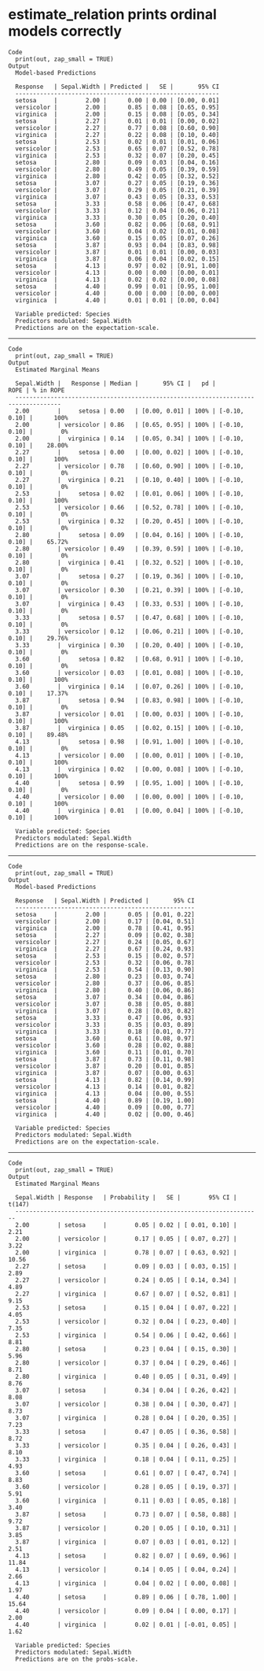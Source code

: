 # estimate_relation prints ordinal models correctly

    Code
      print(out, zap_small = TRUE)
    Output
      Model-based Predictions
      
      Response   | Sepal.Width | Predicted |   SE |       95% CI
      ----------------------------------------------------------
      setosa     |        2.00 |      0.00 | 0.00 | [0.00, 0.01]
      versicolor |        2.00 |      0.85 | 0.08 | [0.65, 0.95]
      virginica  |        2.00 |      0.15 | 0.08 | [0.05, 0.34]
      setosa     |        2.27 |      0.01 | 0.01 | [0.00, 0.02]
      versicolor |        2.27 |      0.77 | 0.08 | [0.60, 0.90]
      virginica  |        2.27 |      0.22 | 0.08 | [0.10, 0.40]
      setosa     |        2.53 |      0.02 | 0.01 | [0.01, 0.06]
      versicolor |        2.53 |      0.65 | 0.07 | [0.52, 0.78]
      virginica  |        2.53 |      0.32 | 0.07 | [0.20, 0.45]
      setosa     |        2.80 |      0.09 | 0.03 | [0.04, 0.16]
      versicolor |        2.80 |      0.49 | 0.05 | [0.39, 0.59]
      virginica  |        2.80 |      0.42 | 0.05 | [0.32, 0.52]
      setosa     |        3.07 |      0.27 | 0.05 | [0.19, 0.36]
      versicolor |        3.07 |      0.29 | 0.05 | [0.21, 0.39]
      virginica  |        3.07 |      0.43 | 0.05 | [0.33, 0.53]
      setosa     |        3.33 |      0.58 | 0.06 | [0.47, 0.68]
      versicolor |        3.33 |      0.12 | 0.04 | [0.06, 0.21]
      virginica  |        3.33 |      0.30 | 0.05 | [0.20, 0.40]
      setosa     |        3.60 |      0.82 | 0.06 | [0.68, 0.91]
      versicolor |        3.60 |      0.04 | 0.02 | [0.01, 0.08]
      virginica  |        3.60 |      0.15 | 0.05 | [0.07, 0.26]
      setosa     |        3.87 |      0.93 | 0.04 | [0.83, 0.98]
      versicolor |        3.87 |      0.01 | 0.01 | [0.00, 0.03]
      virginica  |        3.87 |      0.06 | 0.04 | [0.02, 0.15]
      setosa     |        4.13 |      0.97 | 0.02 | [0.91, 1.00]
      versicolor |        4.13 |      0.00 | 0.00 | [0.00, 0.01]
      virginica  |        4.13 |      0.02 | 0.02 | [0.00, 0.08]
      setosa     |        4.40 |      0.99 | 0.01 | [0.95, 1.00]
      versicolor |        4.40 |      0.00 | 0.00 | [0.00, 0.00]
      virginica  |        4.40 |      0.01 | 0.01 | [0.00, 0.04]
      
      Variable predicted: Species
      Predictors modulated: Sepal.Width
      Predictions are on the expectation-scale.

---

    Code
      print(out, zap_small = TRUE)
    Output
      Estimated Marginal Means
      
      Sepal.Width |   Response | Median |       95% CI |   pd |          ROPE | % in ROPE
      -----------------------------------------------------------------------------------
      2.00        |     setosa | 0.00   | [0.00, 0.01] | 100% | [-0.10, 0.10] |      100%
      2.00        | versicolor | 0.86   | [0.65, 0.95] | 100% | [-0.10, 0.10] |        0%
      2.00        |  virginica | 0.14   | [0.05, 0.34] | 100% | [-0.10, 0.10] |    28.00%
      2.27        |     setosa | 0.00   | [0.00, 0.02] | 100% | [-0.10, 0.10] |      100%
      2.27        | versicolor | 0.78   | [0.60, 0.90] | 100% | [-0.10, 0.10] |        0%
      2.27        |  virginica | 0.21   | [0.10, 0.40] | 100% | [-0.10, 0.10] |        0%
      2.53        |     setosa | 0.02   | [0.01, 0.06] | 100% | [-0.10, 0.10] |      100%
      2.53        | versicolor | 0.66   | [0.52, 0.78] | 100% | [-0.10, 0.10] |        0%
      2.53        |  virginica | 0.32   | [0.20, 0.45] | 100% | [-0.10, 0.10] |        0%
      2.80        |     setosa | 0.09   | [0.04, 0.16] | 100% | [-0.10, 0.10] |    65.72%
      2.80        | versicolor | 0.49   | [0.39, 0.59] | 100% | [-0.10, 0.10] |        0%
      2.80        |  virginica | 0.41   | [0.32, 0.52] | 100% | [-0.10, 0.10] |        0%
      3.07        |     setosa | 0.27   | [0.19, 0.36] | 100% | [-0.10, 0.10] |        0%
      3.07        | versicolor | 0.30   | [0.21, 0.39] | 100% | [-0.10, 0.10] |        0%
      3.07        |  virginica | 0.43   | [0.33, 0.53] | 100% | [-0.10, 0.10] |        0%
      3.33        |     setosa | 0.57   | [0.47, 0.68] | 100% | [-0.10, 0.10] |        0%
      3.33        | versicolor | 0.12   | [0.06, 0.21] | 100% | [-0.10, 0.10] |    29.76%
      3.33        |  virginica | 0.30   | [0.20, 0.40] | 100% | [-0.10, 0.10] |        0%
      3.60        |     setosa | 0.82   | [0.68, 0.91] | 100% | [-0.10, 0.10] |        0%
      3.60        | versicolor | 0.03   | [0.01, 0.08] | 100% | [-0.10, 0.10] |      100%
      3.60        |  virginica | 0.14   | [0.07, 0.26] | 100% | [-0.10, 0.10] |    17.37%
      3.87        |     setosa | 0.94   | [0.83, 0.98] | 100% | [-0.10, 0.10] |        0%
      3.87        | versicolor | 0.01   | [0.00, 0.03] | 100% | [-0.10, 0.10] |      100%
      3.87        |  virginica | 0.05   | [0.02, 0.15] | 100% | [-0.10, 0.10] |    89.48%
      4.13        |     setosa | 0.98   | [0.91, 1.00] | 100% | [-0.10, 0.10] |        0%
      4.13        | versicolor | 0.00   | [0.00, 0.01] | 100% | [-0.10, 0.10] |      100%
      4.13        |  virginica | 0.02   | [0.00, 0.08] | 100% | [-0.10, 0.10] |      100%
      4.40        |     setosa | 0.99   | [0.95, 1.00] | 100% | [-0.10, 0.10] |        0%
      4.40        | versicolor | 0.00   | [0.00, 0.00] | 100% | [-0.10, 0.10] |      100%
      4.40        |  virginica | 0.01   | [0.00, 0.04] | 100% | [-0.10, 0.10] |      100%
      
      Variable predicted: Species
      Predictors modulated: Sepal.Width
      Predictions are on the response-scale.

---

    Code
      print(out, zap_small = TRUE)
    Output
      Model-based Predictions
      
      Response   | Sepal.Width | Predicted |       95% CI
      ---------------------------------------------------
      setosa     |        2.00 |      0.05 | [0.01, 0.22]
      versicolor |        2.00 |      0.17 | [0.04, 0.51]
      virginica  |        2.00 |      0.78 | [0.41, 0.95]
      setosa     |        2.27 |      0.09 | [0.02, 0.38]
      versicolor |        2.27 |      0.24 | [0.05, 0.67]
      virginica  |        2.27 |      0.67 | [0.24, 0.93]
      setosa     |        2.53 |      0.15 | [0.02, 0.57]
      versicolor |        2.53 |      0.32 | [0.06, 0.78]
      virginica  |        2.53 |      0.54 | [0.13, 0.90]
      setosa     |        2.80 |      0.23 | [0.03, 0.74]
      versicolor |        2.80 |      0.37 | [0.06, 0.85]
      virginica  |        2.80 |      0.40 | [0.06, 0.86]
      setosa     |        3.07 |      0.34 | [0.04, 0.86]
      versicolor |        3.07 |      0.38 | [0.05, 0.88]
      virginica  |        3.07 |      0.28 | [0.03, 0.82]
      setosa     |        3.33 |      0.47 | [0.06, 0.93]
      versicolor |        3.33 |      0.35 | [0.03, 0.89]
      virginica  |        3.33 |      0.18 | [0.01, 0.77]
      setosa     |        3.60 |      0.61 | [0.08, 0.97]
      versicolor |        3.60 |      0.28 | [0.02, 0.88]
      virginica  |        3.60 |      0.11 | [0.01, 0.70]
      setosa     |        3.87 |      0.73 | [0.11, 0.98]
      versicolor |        3.87 |      0.20 | [0.01, 0.85]
      virginica  |        3.87 |      0.07 | [0.00, 0.63]
      setosa     |        4.13 |      0.82 | [0.14, 0.99]
      versicolor |        4.13 |      0.14 | [0.01, 0.82]
      virginica  |        4.13 |      0.04 | [0.00, 0.55]
      setosa     |        4.40 |      0.89 | [0.19, 1.00]
      versicolor |        4.40 |      0.09 | [0.00, 0.77]
      virginica  |        4.40 |      0.02 | [0.00, 0.46]
      
      Variable predicted: Species
      Predictors modulated: Sepal.Width
      Predictions are on the expectation-scale.

---

    Code
      print(out, zap_small = TRUE)
    Output
      Estimated Marginal Means
      
      Sepal.Width | Response   | Probability |   SE |        95% CI | t(147)
      ----------------------------------------------------------------------
      2.00        | setosa     |        0.05 | 0.02 | [ 0.01, 0.10] |   2.21
      2.00        | versicolor |        0.17 | 0.05 | [ 0.07, 0.27] |   3.22
      2.00        | virginica  |        0.78 | 0.07 | [ 0.63, 0.92] |  10.56
      2.27        | setosa     |        0.09 | 0.03 | [ 0.03, 0.15] |   2.89
      2.27        | versicolor |        0.24 | 0.05 | [ 0.14, 0.34] |   4.89
      2.27        | virginica  |        0.67 | 0.07 | [ 0.52, 0.81] |   9.15
      2.53        | setosa     |        0.15 | 0.04 | [ 0.07, 0.22] |   4.05
      2.53        | versicolor |        0.32 | 0.04 | [ 0.23, 0.40] |   7.35
      2.53        | virginica  |        0.54 | 0.06 | [ 0.42, 0.66] |   8.81
      2.80        | setosa     |        0.23 | 0.04 | [ 0.15, 0.30] |   5.96
      2.80        | versicolor |        0.37 | 0.04 | [ 0.29, 0.46] |   8.71
      2.80        | virginica  |        0.40 | 0.05 | [ 0.31, 0.49] |   8.76
      3.07        | setosa     |        0.34 | 0.04 | [ 0.26, 0.42] |   8.08
      3.07        | versicolor |        0.38 | 0.04 | [ 0.30, 0.47] |   8.73
      3.07        | virginica  |        0.28 | 0.04 | [ 0.20, 0.35] |   7.23
      3.33        | setosa     |        0.47 | 0.05 | [ 0.36, 0.58] |   8.72
      3.33        | versicolor |        0.35 | 0.04 | [ 0.26, 0.43] |   8.10
      3.33        | virginica  |        0.18 | 0.04 | [ 0.11, 0.25] |   4.93
      3.60        | setosa     |        0.61 | 0.07 | [ 0.47, 0.74] |   8.83
      3.60        | versicolor |        0.28 | 0.05 | [ 0.19, 0.37] |   5.91
      3.60        | virginica  |        0.11 | 0.03 | [ 0.05, 0.18] |   3.40
      3.87        | setosa     |        0.73 | 0.07 | [ 0.58, 0.88] |   9.72
      3.87        | versicolor |        0.20 | 0.05 | [ 0.10, 0.31] |   3.85
      3.87        | virginica  |        0.07 | 0.03 | [ 0.01, 0.12] |   2.51
      4.13        | setosa     |        0.82 | 0.07 | [ 0.69, 0.96] |  11.84
      4.13        | versicolor |        0.14 | 0.05 | [ 0.04, 0.24] |   2.66
      4.13        | virginica  |        0.04 | 0.02 | [ 0.00, 0.08] |   1.97
      4.40        | setosa     |        0.89 | 0.06 | [ 0.78, 1.00] |  15.64
      4.40        | versicolor |        0.09 | 0.04 | [ 0.00, 0.17] |   2.00
      4.40        | virginica  |        0.02 | 0.01 | [-0.01, 0.05] |   1.62
      
      Variable predicted: Species
      Predictors modulated: Sepal.Width
      Predictions are on the probs-scale.

